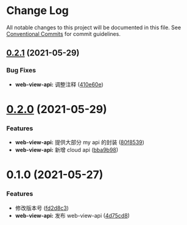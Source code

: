 # Change Log

All notable changes to this project will be documented in this file.
See [Conventional Commits](https://conventionalcommits.org) for commit guidelines.

## [0.2.1](https://github.com/noshower/tb-app/compare/@tb-app/web-view-api@0.2.0...@tb-app/web-view-api@0.2.1) (2021-05-29)

### Bug Fixes

- **web-view-api:** 调整注释 ([410e60e](https://github.com/noshower/tb-app/commit/410e60efc5d6d75441ebbcbc7bc7d1df20c66ddd))

# [0.2.0](https://github.com/noshower/tb-app/compare/@tb-app/web-view-api@0.1.0...@tb-app/web-view-api@0.2.0) (2021-05-29)

### Features

- **web-view-api:** 提供大部分 my api 的封装 ([80f8539](https://github.com/noshower/tb-app/commit/80f85398f115557d13b3867ea3ef7ff85b9e07e1))
- **web-view-api:** 新增 cloud api ([bba9b98](https://github.com/noshower/tb-app/commit/bba9b98364ef85417901f941d7e29499094d0f1b))

# 0.1.0 (2021-05-27)

### Features

- 修改版本号 ([fd2d8c3](https://github.com/noshower/tb-app/commit/fd2d8c36b70be1a273ff482c93a53c04ef8a63d6))
- **web-view-api:** 发布 web-view-api ([4d75cd8](https://github.com/noshower/tb-app/commit/4d75cd88e9cc44b6fe0f594a2cf1c2ea8293224d))
